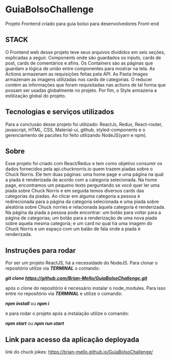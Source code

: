# GuiaBolsoChallenge
Projeto Frontend criado para guia bolso para desenvolvedores Front-end

## STACK

O Frontend web desse projeto teve seus arquivos divididos em seis seções, explicadas a seguir. Components onde são guardados os inputs, cards de post, cards de comentários e afins. Os Containers são as páginas que guardam a lógica de união entre componentes para mostrar na tela. As Actions armazenam as requisições feitas pela API. As Pasta Images armazenam as imagens utilizadas nos cards de categorias. O reducer contém as informações que foram requisitadas nas actions de tal forma que possam ser usadas globalmente no projeto. Por fim, o Style armazena a estilização global do projeto.

## Tecnologias e serviços utilizados

Para a conclusão desse projeto foi utilizado: ReactJs, Redux, React-router, javascript, HTML, CSS, Material-ui, github, styled-components e o gerenciamento de pacotes foi feito utilizando NodeJS(yarn e npm).

## Sobre

Esse projeto foi criado com React/Redux e tem como objetivo consumir os dados fornecidos pela api.chucknorris.io quem trazem piadas sobre o Chuck Norris. Ele tem duas páginas: uma home page e uma página na qual a piada é renderizada de acordo com a categoria selecionada. Na home page, encontramos um pequeno texto perguntando se você quer ler uma piada sobre Chuck Norris e em seguida temos diversos cards das categorias da piadas. Ao clicar em alguma categoria a pessoa é redirecionada para a página da categoria selecionada e uma piada sobre aleatória sobre Chuck norries e relacionada àquela categoria é renderizada. Na página da piada a pessoa pode encontrar: um botão para voltar para a página de categorias; um botão para a renderização de uma nova piada sobre aquela mesma categoria; e um card no qual há uma imagem do Chuck Norris e um espaço com um balão de fala onde a piada é renderizada.

## Instruções para rodar

Por ser um projeto ReactJS, há a necessidade do NodeJS. Para clonar o repositório utilize via ***TERMINAL*** o comando:

***git clone https://github.com/Brian-Mello/GuiaBolsoChallenge.git***

após o clone do repositório é necessário instalar o node_modules. Para isso entre no repositório via ***TERMINAL*** e utilize o comando:

***npm install*** ou ***npm i***

e para rodar o projeto após a instalação utilize o comando: 

***npm start*** ou ***npm run start***

## Link para acesso da aplicação deployada

link do chuck jokes: https://brian-mello.github.io/GuiaBolsoChallenge/

